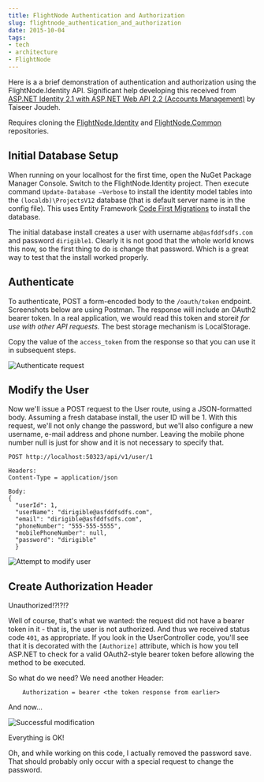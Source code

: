 ```yaml
---
title: FlightNode Authentication and Authorization
slug: flightnode_authentication_and_authorization
date: 2015-10-04
tags:
- tech
- architecture
- FlightNode
---
```


Here is a a brief demonstration of authentication and authorization using the FlightNode.Identity API. Significant help developing this received from [ASP.NET Identity 2.1 with ASP.NET Web API 2.2 (Accounts Management)](http://bitoftech.net/2015/01/21/asp-net-identity-2-with-asp-net-web-api-2-accounts-management/)
by Taiseer Joudeh.

Requires cloning the [FlightNode.Identity](https://github.com/FlightNode/FlightNode.Identity) and [FlightNode.Common](https://github.com/FlightNode.Common) repositories.

<!-- truncate -->

## Initial Database Setup

When running on your localhost for the first time, open the NuGet Package Manager Console. Switch to the FlightNode.Identity project. Then execute command `Update-Database –Verbose` to install the identity model tables into the `(localdb)\ProjectsV12` database (that is default server name is in the config file). This uses Entity Framework [Code First Migrations](https://msdn.microsoft.com/en-us/data/jj591621.aspx) to install the database.

The initial database install creates a user with username `ab@asfddfsdfs.com` and password `dirigible1`. Clearly it is not good that the whole world knows this now, so the first thing to do is change that password. Which is a great way to test that the install worked properly.

## Authenticate

To authenticate, POST a form-encoded body to the `/oauth/token` endpoint. Screenshots below are using Postman. The response will include an OAuth2 bearer token. In a real application, we would read this token and store*it for use with other API requests.* The best storage mechanism is LocalStorage.

Copy the value of the `access_token` from the response so that you can use it in subsequent steps.

![Authenticate request](http://flightnode.github.io/img/authentication1.png)

## Modify the User

Now we'll issue a POST request to the User route, using a JSON-formatted body. Assuming a fresh database install, the user ID will be 1.  With this request, we'll not only change the password, but we'll also configure a new username, e-mail address and phone number. Leaving the mobile phone number null is just for show and it is not necessary to specify that.

```http
POST http://localhost:50323/api/v1/user/1

Headers:
Content-Type = application/json

Body:
{
  "userId": 1,
  "userName": "dirigible@asfddfsdfs.com",
  "email": "dirigible@asfddfsdfs.com",
  "phoneNumber": "555-555-5555",
  "mobilePhoneNumber": null,
  "password": "dirigible"
  }
```

![Attempt to modify user](http://flightnode.github.io/img/authentication2.png)

## Create Authorization Header

Unauthorized!?!?!?

Well of course, that's what we wanted: the request did not have a bearer token in it - that is, the user is not authorized. And thus we received status code `401`, as appropriate. If you look in the UserController code, you'll see that it is decorated with the `[Authorize]` attribute, which is how you tell ASP.NET to check for a valid OAuth2-style bearer token before allowing the
method to be executed.

So what do we need? We need another Header:

```none
    Authorization = bearer <the token response from earlier>
```

And now&hellip;

![Successful modification](http://flightnode.github.io/img/authentication3.png)

Everything is OK!

Oh, and while working on this code, I actually removed the password save.
That should probably only occur with a special request to change the password.
